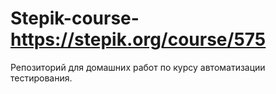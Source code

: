 # Stepik-course-https://stepik.org/course/575
Репозиторий для домашних работ по курсу автоматизации тестирования.
